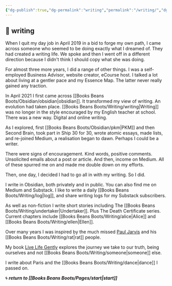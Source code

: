 ```yaml
---
{"dg-publish":true,"dg-permalink":"writing","permalink":"/writing/","dgHomeLink":true,"dgPassFrontmatter":false}
---
```



## 🌿 writing

When I quit my day job in April 2019 in a bid to forge my own path, I came across someone who seemed to be doing exactly what I dreamed of. They had created a writing life. We spoke and then I went off in a different direction because I didn't think I should copy what she was doing.

For almost three more years, I did a range of other things. I was a self-employed Business Advisor, website creator, eCourse host. I talked a lot about living at a gentler pace and my Essence Map. The latter never really gained any traction.

In April 2021 I first came across [[Books Beans Boots/Obsidian/obsidian|obsidian]]. It transformed my view of writing. An evolution had taken place. [[Books Beans Boots/Writing/writing|Writing]] was no longer in the style encouraged by my English teacher at school. There was a new way. Digital and online writing. 

As I explored, first [[Books Beans Boots/Obsidian/pkm|PKM]] and then Second Brain, took part in Ship 30 for 30, wrote atomic essays, made lists, and re-joined Medium, a realisation began to dawn. Perhaps I could be a writer.

There were signs of encouragement. Kind words, positive comments. Unsolicited emails about a post or article. And then, income on Medium. All of these spurred me on and made me double down on my efforts.

Then, one day, I decided I had to go all in with my writing. So I did.

I write in Obsidian, both privately and in public. You can also find me on Medium and Substack. I like to write a daily [[Books Beans Boots/Writing/log|log]], and share writing logs for my Substack subscribers.

As well as non-fiction I write short stories including The [[Books Beans Boots/Writing/undertaker|Undertaker]]. Plus The Death Certificate series. Current chapters include [[Books Beans Boots/Writing/alice|Alice]] and [[Books Beans Boots/Writing/ellen|Ellen]].

Over many years I was inspired by the much missed [Paul Jarvis](https://usefathom.com/pjrvs) and his [[Books Beans Boots/Writing/rat|rat]] people.

My book [Live Life Gently](https://booksbeansboots.co.uk/llgindex/) explores the journey we take to our truth, being ourselves and not [[Books Beans Boots/Writing/someone|someone]] else.

I write about Paris and the [[Books Beans Boots/Writing/dance|dance]] I passed on.

🌀 ***return to [[Books Beans Boots/Pages/start|start]]***